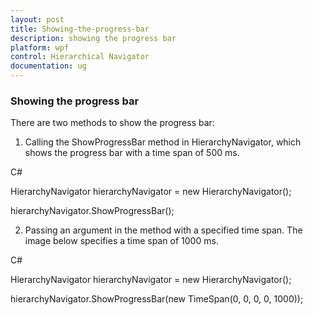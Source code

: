 ```yaml
---
layout: post
title: Showing-the-progress-bar
description: showing the progress bar
platform: wpf
control: Hierarchical Navigator
documentation: ug
---
```


### Showing the progress bar

There are two methods to show the progress bar: 

1. Calling the ShowProgressBar method in HierarchyNavigator, which shows the progress bar with a time span of 500 ms.

C#



HierarchyNavigator hierarchyNavigator = new HierarchyNavigator();

hierarchyNavigator.ShowProgressBar();



2. Passing an argument in the method with a specified time span. The image below specifies a time span of 1000 ms.

C#



HierarchyNavigator hierarchyNavigator = new HierarchyNavigator();

hierarchyNavigator.ShowProgressBar(new TimeSpan(0, 0, 0, 0, 1000));



